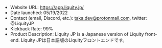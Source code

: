 - Website URL: https://app.liquity.jp/
- Date launched: 05/19/2022
- Contact (email, Discord, etc.): taka.dev@protonmail.com, twitter: @LiquityJP
- Kickback Rate: 99%
- Product Description: Liquity JP is a Japanese version of Liquity front-end. Liquity JPは日本語版のLiquityフロントエンドです。

